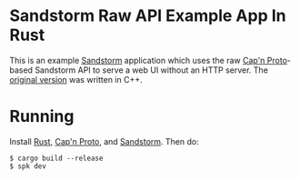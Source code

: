 # Sandstorm Raw API Example App In Rust

This is an example [Sandstorm](https://sandstorm.io) application which uses the raw [Cap'n
Proto](https://capnproto.org)-based Sandstorm API to serve a web UI without an HTTP server.
The [original version](https://github.com/sandstorm-io/sandstorm-rawapi-example)
was written in C++.

# Running

Install [Rust](https://www.rust-lang.org/), [Cap'n Proto](https://capnproto.org/install.html),
and [Sandstorm](https://sandstorm.io/install). Then do:

```
$ cargo build --release
$ spk dev
```

